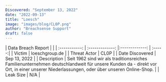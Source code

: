 ```yaml
---
Discovered: "September 13, 2022"
date: "2022-09-13"
title: "Loesch"
image: "images/blog/CL0P.png"
author: "Breachsense Support"
draft: false
---
```


| Data Breach Report           |              | 
| :-----------: | :-------------:     |:-------------:    | :-----:|
| Victim      | loeschgroup.de      | 
| Threat Actor      | CL0P      | 
| Date Discovered      | Sep 13, 2022      | 
| Description      | Seit 1962 sind wir als traditionsreiches Familienunternehmen deutschlandweit für unsere Kunden da - direkt vor Ort, in einer unserer Niederlassungen, oder über unseren Online-Shop.       | 
| Leak Size      | N/A      | 

